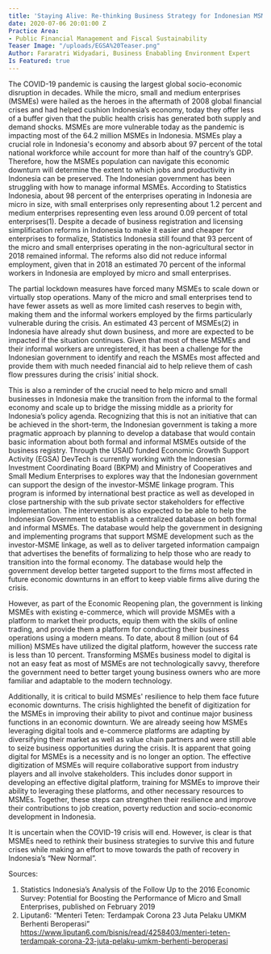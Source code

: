 ```yaml
---
title: 'Staying Alive: Re-thinking Business Strategy for Indonesian MSMEs'
date: 2020-07-06 20:01:00 Z
Practice Area:
- Public Financial Management and Fiscal Sustainability
Teaser Image: "/uploads/EGSA%20Teaser.png"
Author: Fararatri Widyadari, Business Enababling Environment Expert
Is Featured: true
---
```


The COVID-19 pandemic is causing the largest global socio-economic disruption in decades. While  the micro, small and medium enterprises (MSMEs) were hailed as the heroes in the aftermath of 2008 global financial crises and had helped cushion Indonesia’s economy, today they offer less of a buffer given that the public health crisis has generated both supply and demand shocks. MSMEs are more vulnerable today as the pandemic is impacting most of the 64.2 million MSMEs in Indonesia. MSMEs play a crucial role in Indonesia's economy and absorb about 97 percent of the total national workforce while account for more than half of the country’s GDP. Therefore, how the MSMEs population can navigate this economic downturn will determine the extent to which jobs and productivity in Indonesia can be preserved.  The Indonesian government has been struggling with how to manage informal MSMEs. According to Statistics Indonesia, about 98 percent of the enterprises operating in Indonesia are micro in size, with small enterprises only representing about 1.2 percent and medium enterprises representing even less around 0.09 percent of total enterprises(1). Despite a decade of business registration and licensing simplification reforms in Indonesia to make it easier and cheaper for enterprises to formalize, Statistics Indonesia still found that 93 percent of the micro and small enterprises operating in the non-agricultural sector in 2018 remained informal. The reforms also did not reduce informal employment, given that in 2018 an estimated 70 percent of the informal workers in Indonesia are employed by micro and small enterprises.  

The partial lockdown measures have forced many MSMEs to scale down or virtually stop operations. Many of the micro and small enterprises tend to have fewer assets as well as more limited cash reserves to begin with, making them and the informal workers employed by the firms particularly vulnerable during the crisis.  An estimated 43 percent of MSMEs(2) in Indonesia have already shut down business, and more are expected to be impacted if the situation continues. Given that most of these MSMEs and their informal workers are unregistered, it has been a challenge for the Indonesian government to identify and reach the MSMEs most affected and provide them with much needed financial aid to help relieve them of cash flow pressures during the crisis’ initial shock.

This is also a reminder of the crucial need to help micro and small businesses in Indonesia make the transition from the informal to the formal economy and scale up to bridge the missing middle as a priority for Indonesia’s policy agenda. Recognizing that this is not an initiative that can be achieved in the short-term, the Indonesian government is taking a more pragmatic approach by planning to develop a database that would contain basic information about both formal and informal MSMEs outside of the business registry. Through the USAID funded Economic Growth Support Activity (EGSA) DevTech is currently working with the Indonesian Investment Coordinating Board (BKPM) and Ministry of Cooperatives and Small Medium Enterprises to explores way that the Indonesian government can support the design of the investor-MSME linkage program. This program is informed by international best practice as well as developed in close partnership with the sub private sector stakeholders for effective implementation. The intervention is also expected to be able to help the Indonesian Government to establish a centralized database on both formal and informal MSMEs. The database would help the government in designing and implementing programs that support MSME development such as the investor-MSME linkage, as well as to deliver targeted information campaign that advertises the benefits of formalizing to help those who are ready to transition into the formal economy. The database would help the government develop better targeted support to the firms most affected in future economic downturns in an effort to keep viable firms alive during the crisis. 

However, as part of the Economic Reopening plan, the government is linking MSMEs with existing e-commerce, which will provide MSMEs with a platform to market their products, equip them with the skills of online trading, and provide them a platform for conducting their business operations using a modern means. To date, about 8 million (out of 64 million) MSMEs have utilized the digital platform, however the success rate is less than 10 percent. Transforming MSMEs business model to digital is not an easy feat as most of MSMEs are not technologically savvy, therefore the government need to better target young business owners who are more familiar and adaptable to the modern technology.

Additionally, it is critical to build MSMEs' resilience to help them face future economic downturns. The crisis highlighted the benefit of digitization for the MSMEs in improving their ability to pivot and continue major business functions in an economic downturn. We are already seeing how MSMEs leveraging digital tools and e-commerce platforms are adapting by diversifying their market as well as value chain partners and were still able to seize business opportunities during the crisis. It is apparent that going digital for MSMEs is a necessity and is no longer an option. The effective digitization of MSMEs will require collaborative support from industry players and all involve stakeholders. This includes donor support in developing an effective digital platform, training for MSMEs to improve their ability to leveraging these platforms, and other necessary resources to MSMEs. Together, these steps can strengthen their resilience and improve their contributions to job creation, poverty reduction and socio-economic development in Indonesia.

It is uncertain when the COVID-19 crisis will end. However, is clear is that MSMEs need to rethink their business strategies to survive this and future crises while making an effort to move towards the path of recovery in Indonesia’s “New Normal”.

Sources:
1. Statistics Indonesia’s Analysis of the Follow Up to the 2016 Economic Survey: Potential for Boosting the Performance of Micro and Small Enterprises, published on February 2019
2. Liputan6: “Menteri Teten: Terdampak Corona 23 Juta Pelaku UMKM Berhenti Beroperasi” [https://www.liputan6.com/bisnis/read/4258403/menteri-teten-terdampak-corona-23-juta-pelaku-umkm-berhenti-beroperasi
](https://www.liputan6.com/bisnis/read/4258403/menteri-teten-terdampak-corona-23-juta-pelaku-umkm-berhenti-beroperasi)
